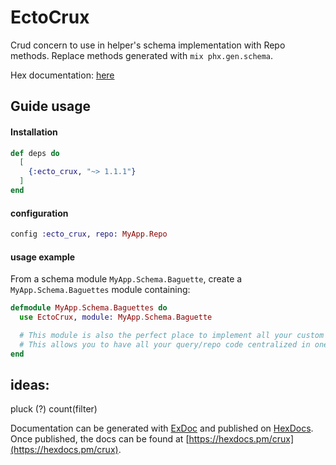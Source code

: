 # EctoCrux

Crud concern to use in helper's schema implementation with Repo methods.
Replace methods generated with `mix phx.gen.schema`.

Hex documentation: [here](https://hexdocs.pm/ecto_crux/EctoCrux.html#content)

## Guide usage

#### Installation

```elixir
def deps do
  [
    {:ecto_crux, "~> 1.1.1"}
  ]
end
```

#### configuration

```elixir
config :ecto_crux, repo: MyApp.Repo
```

#### usage example
From a schema module `MyApp.Schema.Baguette`, create a `MyApp.Schema.Baguettes` module containing:

```elixir
defmodule MyApp.Schema.Baguettes do
  use EctoCrux, module: MyApp.Schema.Baguette

  # This module is also the perfect place to implement all your custom accessors/operations arround this schema.
  # This allows you to have all your query/repo code centralized in one file, keeping your code-base clean.
end
```


## ideas:
  pluck (?)
  count(filter)

Documentation can be generated with [ExDoc](https://github.com/elixir-lang/ex_doc)
and published on [HexDocs](https://hexdocs.pm). Once published, the docs can
be found at [https://hexdocs.pm/crux](https://hexdocs.pm/crux).
